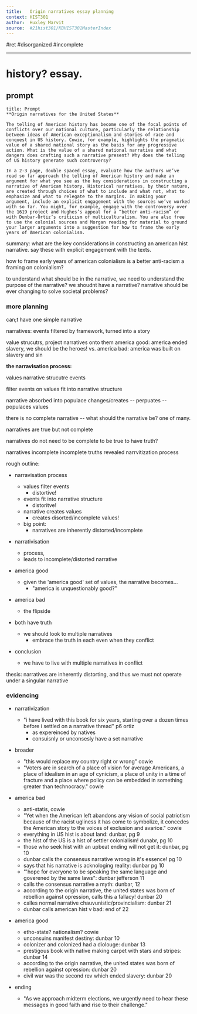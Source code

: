 ```yaml
---
title:   Origin narratives essay planning
context: HIST301
author:  Huxley Marvit
source:  #21hist301/KBHIST301MasterIndex
---
```


#ret #disorganized #incomplete

***

# history? essay.

## prompt

```ad-info
title: Prompt
**Origin narratives for the United States**

The telling of American history has become one of the focal points of conflicts over our national culture, particularly the relationship between ideas of American exceptionalism and stories of race and conquest in US history. Cowie, for example, highlights the pragmatic value of a shared national story as the basis for any progressive action. What is the value of a shared national narrative and what dangers does crafting such a narrative present? Why does the telling of US history generate such controversy?

In a 2-3 page, double spaced essay, evaluate how the authors we’ve read so far approach the telling of American history and make an argument for what you see as the key considerations in constructing a narrative of American history. Historical narratives, by their nature, are created through choices of what to include and what not, what to emphasize and what to relegate to the margins. In making your argument, include an explicit engagement with the sources we’ve worked with so far. You might, for example, engage with the controversy over the 1619 project and Hughes’s appeal for a “better anti-racism” or with Dunbar-Ortiz’s criticism of multiculturalism. You are also free to use the colonial sources and Morgan reading for material to ground your larger arguments into a suggestion for how to frame the early years of American colonialism.
```

summary: what are the key considerations in constructing an american hist narrative. say these with explicit engagement with the texts.

how to frame early years of american colonialism
is a better anti-racism a framing on colonialism?




to understand what should be in the narrative, we need to understand the purpose of the narrative? 
we shoudnt have a narrative?
narrative should be ever changing to solve societal problems?



### more planning

can;t have one simple narrative


narratives: events filtered by framework, turned into a story



value strucutrs, project narratives onto them
america good: america ended slavery, we should be the heroes!
vs.
america bad: america was built on slavery and sin


**the narravisation process:**

values
narrative strucutre
events

filter events on values
fit into narrative structure

narrative absorbed into populace
changes/creates -- perpuates --  populaces values



there is no complete narrative -- 
what should the narrative be? one of many.

narratives are true but not complete

narratives do not need to be complete to be true
to have truth?


narratives incomplete 
incomplete truths revealed
narrvitization process 


rough outline:

- narravisation process
	- values filter events
		- distortive!
	- events fit into narrative structure
		- distoritve!
	- narrative creates values 
		- creates disorted/incomplete values!
	- big point:
		- narratives are inherently distorted/incomplete

- narrativisation
	- process,
	- leads to incomplete/distorted narrative
- america good
	- given the 'america good' set of values, the narrative becomes...
		- "america is unquestionably good?"
- america bad
	- the flipside
- both have truth
	- we should look to multiple narratives
		- embrace the truth in each even when they conflict
- conclusion
	- we have to live with multiple narratives in conflict 

thesis: narratives are inherently distorting, and thus we must not operate under a singular narrative


### evidencing

- narrativization
	- "i have lived with this book for six years, starting over a dozen times before i settled on a narrative thread" p6 ortiz
		- as expereinced by natives
		- consuisnly or unconsesly have a set narrative


- broader
	-  "this would replace my country right or wrong" cowie
	-   "Voters are in search of a place of vision for average Americans, a place of idealism in an age of cynicism, a place of unity in a time of fracture and a place where policy can be embedded in something greater than technocracy." cowie


- america bad
	- anti-statis, cowie
	- "Yet when the American left abandons any vision of social patriotism because of the racist ugliness it has come to symbolize, it concedes the American story to the voices of exclusion and avarice." cowie
	- everything in US hist is about land: dunbar, pg 9
	- the hist of the US is a hist of settler colonialism! dunabr, pg 10
	- those who seek hist with an upbeat ending will not get it: dunbar, pg 10
	- dunbar calls the consensus narrative wrong in it's essence! pg 10
	- says that his narrative is acknologing reality: dunbar pg 10
	- "'hope for everyone to be speaking the same language and goverened by the same laws": dunbar jefferson 11
	- calls the consensus narrative a myth: dunbar, 12
	- according to the origin narrative, the united states was born of rebellion against opression, calls this a fallacy! dunbar 20
	- calles normal narrative chauvunistic/provincialism: dunbar 21
	- dunbar calls american hist v bad: end of 22

- america good
	- etho-state? nationalism? cowie
	- unconsuins manifest destiny: dunbar 10
	- colonizer and colonized had a diolouge: dunbar 13
	- prestigous book with native making carpet with stars and stripes: dunbar 14
	- according to the origin narrative, the united states was born of rebellion against opression: dunbar 20
	- civil war was the second rev which ended slavery: dunbar 20


- ending
	- "As we approach midterm elections, we urgently need to hear these messages in good faith and rise to their challenge."










